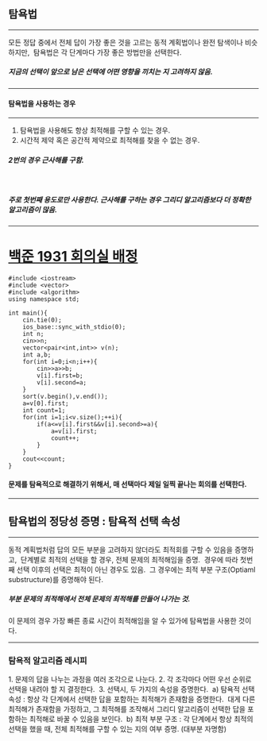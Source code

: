 ## 탐욕법
---
모든 정답 중에서 전체 답이 가장 좋은 것을 고르는 동적 계획법이나 완전 탐색이나 비슷하지만,&nbsp; 
탐욕법은 각 단계마다 가장 좋은 방법만을 선택한다.&nbsp; 
##### 지금의 선택이 앞으로 남은 선택에 어떤 영향을 끼치는 지 고려하지 않음.&nbsp; 
---
#### 탐욕법을 사용하는 경우
---
1. 탐욕법을 사용해도 항상 최적해를 구할 수 있는 경우. &nbsp; 
2. 시간적 제약 혹은 공간적 제약으로 최적해를 찾을 수 없는 경우. &nbsp; 
##### 2번의 경우 근사해를 구함.&nbsp; 
&nbsp; 
##### 주로 첫번째 용도로만 사용한다. 근사해를 구하는 경우 그리디 알고리즘보다 더 정확한 알고리즘이 많음.
---
# [백준 1931 회의실 배정](https://www.acmicpc.net/problem/1931)
```
#include <iostream>
#include <vector>
#include <algorithm>
using namespace std;

int main(){
    cin.tie(0);
    ios_base::sync_with_stdio(0);
    int n;
    cin>>n;
    vector<pair<int,int>> v(n);
    int a,b;
    for(int i=0;i<n;i++){
        cin>>a>>b;
        v[i].first=b;
        v[i].second=a;
    }
    sort(v.begin(),v.end());
    a=v[0].first;
    int count=1;
    for(int i=1;i<v.size();++i){
        if(a<=v[i].first&&v[i].second>=a){
            a=v[i].first;
            count++;
        }
    }
    cout<<count;
}
```
#### 문제를 탐욕적으로 해결하기 위해서, 매 선택마다 제일 일찍 끝나는 회의를 선택한다.
---
## 탐욕법의 정당성 증명 : 탐욕적 선택 속성
---
동적 계획법처럼 답의 모든 부분을 고려하지 않더라도 최적회를 구할 수 있음을 증명하고,&nbsp;
단계별로 최적의 선택을 할 경우, 전체 문제의 최적해임을 증명.&nbsp;
경우에 따라 첫번째 선택 이후의 선택은 최적이 아닌 경우도 있음.&nbsp;
그 경우에는 최적 부분 구조(Optiaml substructure)를 증명해야 된다.&nbsp;
##### 부분 문제의 최적해에서 전체 문제의 최적해를 만들어 나가는 것.&nbsp;
이 문제의 경우 가장 빠른 종료 시간이 최적해임을 알 수 있가에 탐욕법을 사용한 것이다.

---
### 탐욕적 알고리즘 레시피
<p>
1. 문제의 답을 나누는 과정을 여러 조각으로 나눈다.
2. 각 조각마다 어떤 우선 순위로 선택을 내려야 할 지 결정한다.&nbsp;
3. 선택시, 두 가지의 속성을 증명한다.&nbsp;
   a) 탐욕적 선택 속성 : 항상 각 단계에서 선택한 답을 포함하는 최적해가 존재함을 증명한다.&nbsp;
                         대게 다른 최적해가 존재함을 가정하고, 그 최적해를 조작해서 그리디 알고리즘이 선택한 답을 포함하는 최적해로 바꿀 수 있음을 보인다.&nbsp;
   b) 최적 부분 구조   : 각 단계에서 항상 최적의 선택을 했을 때, 전체 최적해를 구할 수 있는 지의 여부 증명. (대부분 자명함)&nbsp;
    </p>

   
